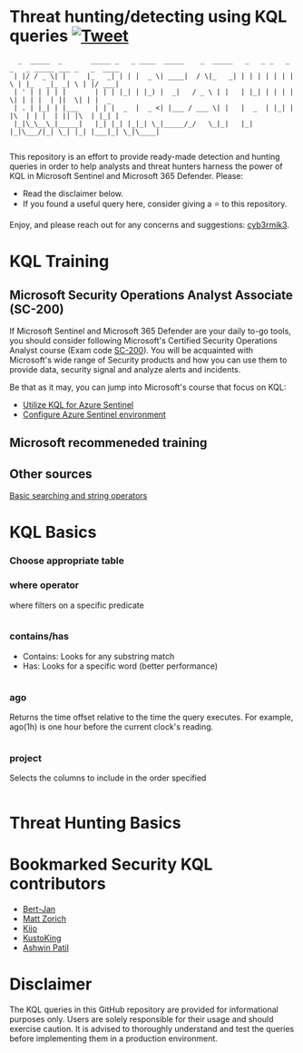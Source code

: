 # Threat hunting/detecting using KQL queries [![Tweet](https://img.shields.io/twitter/url/http/shields.io.svg?style=social)](https://twitter.com/intent/tweet?text=KQL%20Threat%20Hunting%20Queries%20by%20@cyb3rmik3&url=https://github.com/cyb3rmik3/KQL-threat-hunting-queries)
```
  _  _____  _       _____ _   _ ____  _____    _  _____   _   _ _   _ _   _ _____ ___ _   _  ____ 
 | |/ / _ \| |     |_   _| | | |  _ \| ____|  / \|_   _| | | | | | | | \ | |_   _|_ _| \ | |/ ___|
 | ' | | | | |       | | | |_| | |_) |  _|   / _ \ | |   | |_| | | | |  \| | | |  | ||  \| | |  _ 
 | . | |_| | |___    | | |  _  |  _ <| |___ / ___ \| |   |  _  | |_| | |\  | | |  | || |\  | |_| |
 |_|\_\__\_|_____|   |_| |_| |_|_| \_|_____/_/   \_|_|   |_| |_|\___/|_| \_| |_| |___|_| \_|\____|
                                                                                                         
```                                                                                             
                                                                                             
This repository is an effort to provide ready-made detection and hunting queries in order to help analysts and threat hunters harness the power of KQL in Microsoft Sentinel and Microsoft 365 Defender. Please:
- Read the disclaimer below.
- If you found a useful query here, consider giving a :star: to this repository.

Enjoy, and please reach out for any concerns and suggestions: [cyb3rmik3](https://twitter.com/Cyb3rMik3).

# KQL Training

## Microsoft Security Operations Analyst Associate (SC-200)
If Microsoft Sentinel and Microsoft 365 Defender are your daily to-go tools, you should consider following Microsoft's Certified Security Operations Analyst course (Exam code [SC-200](https://learn.microsoft.com/en-us/certifications/exams/sc-200/)). You will be acquainted with Microsoft's wide range of Security products and how you can use them to provide data, security signal and analyze alerts and incidents.

Be that as it may, you can jump into Microsoft's course that focus on KQL:
- [Utilize KQL for Azure Sentinel](https://learn.microsoft.com/en-us/training/paths/sc-200-utilize-kql-for-azure-sentinel/)
- [Configure Azure Sentinel environment](https://learn.microsoft.com/en-us/training/paths/sc-200-configure-azure-sentinel-environment/)

## Microsoft recommeneded training


## Other sources

[Basic searching and string operators](https://www.kustoking.com/basic-searching-and-string-operators/)

# KQL Basics

### Choose appropriate table


### where operator
where filters on a specific predicate
```
```

### contains/has
- Contains: Looks for any substring match
- Has: Looks for a specific word (better performance)
```
```

### ago
Returns the time offset relative to the time the query executes. For example, ago(1h) is one hour before the current clock's reading.
```
```

### project
Selects the columns to include in the order specified
```
```

# Threat Hunting Basics

# Bookmarked Security KQL contributors
- [Bert-Jan](https://github.com/Bert-JanP)
- [Matt Zorich](https://github.com/reprise99)
- [Kijo](https://github.com/LearningKijo)
- [KustoKing](https://www.kustoking.com/)
- [Ashwin Patil](https://github.com/ashwin-patil/blue-teaming-with-kql)

# Disclaimer

The KQL queries in this GitHub repository are provided for informational purposes only. Users are solely responsible for their usage and should exercise caution. It is advised to thoroughly understand and test the queries before implementing them in a production environment.
